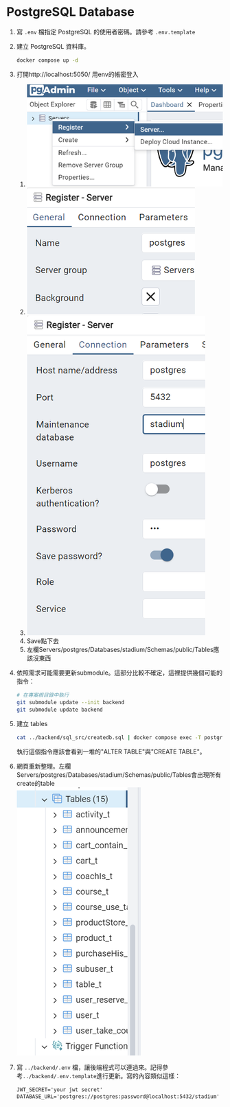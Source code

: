 # PostgreSQL Database

1. 寫 `.env` 檔指定 PostgreSQL 的使用者密碼。請參考 `.env.template`

2. 建立 PostgreSQL 資料庫。
   ```sh
   docker compose up -d
   ```
3. 打開http://localhost:5050/ 用env的帳密登入
   1. ![alt text](READMEimage/image.png)
   2. ![alt text](READMEimage/image-1.png)
   3. ![alt text](READMEimage/image-2.png)
   4. Save點下去
   5. 左欄Servers/postgres/Databases/stadium/Schemas/public/Tables應該沒東西


3. 依照需求可能需要更新submodule。這部分比較不確定，這裡提供幾個可能的指令：
   ```sh
   # 在專案根目錄中執行
   git submodule update --init backend
   git submodule update backend
   ```

3. 建立 tables
   ```sh
   cat ../backend/sql_src/createdb.sql | docker compose exec -T postgres psql --username postgres --dbname stadium
   ```
   執行這個指令應該會看到一堆的"ALTER TABLE"與"CREATE TABLE"。
5. 網頁重新整理。左欄Servers/postgres/Databases/stadium/Schemas/public/Tables會出現所有create的table  
   ![alt text](READMEimage/image-3.png)

4. 寫 `../backend/.env` 檔，讓後端程式可以連過來。記得參考`../backend/.env.template`進行更新。寫的內容類似這樣：
   ```.env
   JWT_SECRET='your jwt secret'
   DATABASE_URL='postgres://postgres:password@localhost:5432/stadium'
   ```

